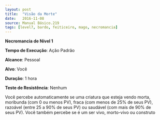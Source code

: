 ```yaml
---
layout: post
title:  "Visão da Morte"
date:   2016-11-08
source: Manual Básico.219
tags: [level7, bardo, feiticeiro, mago, necromancia]
---
```


**Necromancia de Nível 1**

**Tempo de Execução**: Ação Padrão

**Alcance**: Pessoal

**Alvo**: Você

**Duração**: 1 hora

**Teste de Resistência**: Nenhum

Você percebe automaticamente se uma criatura que esteja vendo morta, moribunda (com 0 ou menos PV), fraca (com menos de 25% de seus PV), razoável (entre 25 a 90% de seus PV) ou saudável (com mais de 90% de seus PV). Você também percebe se é um ser vivo, morto-vivo ou construto